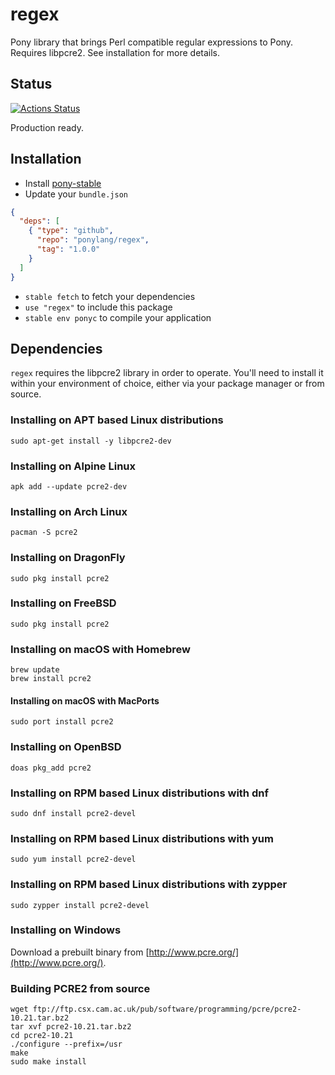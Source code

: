 # regex

Pony library that brings Perl compatible regular expressions to Pony. Requires libpcre2. See installation for more details.

## Status

[![Actions Status](https://github.com/ponylang/regex/workflows/vs-ponyc-latest/badge.svg)](https://github.com/ponylang/regex/actions)

Production ready.

## Installation

* Install [pony-stable](https://github.com/ponylang/pony-stable)
* Update your `bundle.json`

```json
{
  "deps": [
    { "type": "github",
      "repo": "ponylang/regex",
      "tag": "1.0.0"
    }
  ]
}
```

* `stable fetch` to fetch your dependencies
* `use "regex"` to include this package
* `stable env ponyc` to compile your application

## Dependencies

`regex` requires the libpcre2 library in order to operate. You'll need to install it within your environment of choice, either via your package manager or from source.

### Installing on APT based Linux distributions

```
sudo apt-get install -y libpcre2-dev
```

### Installing on Alpine Linux

```
apk add --update pcre2-dev
```

### Installing on Arch Linux

```
pacman -S pcre2

```

### Installing on DragonFly

```
sudo pkg install pcre2
```

### Installing on FreeBSD

```
sudo pkg install pcre2
```

### Installing on macOS with Homebrew

```
brew update
brew install pcre2
```

#### Installing on macOS with MacPorts

```
sudo port install pcre2
```

### Installing on OpenBSD

```
doas pkg_add pcre2
```

### Installing on RPM based Linux distributions with dnf

```
sudo dnf install pcre2-devel
```

### Installing on RPM based Linux distributions with yum

```
sudo yum install pcre2-devel
```

### Installing on RPM based Linux distributions with zypper

```
sudo zypper install pcre2-devel
```
### Installing on Windows

Download a prebuilt binary from [http://www.pcre.org/](http://www.pcre.org/).

### Building PCRE2 from source

```
wget ftp://ftp.csx.cam.ac.uk/pub/software/programming/pcre/pcre2-10.21.tar.bz2
tar xvf pcre2-10.21.tar.bz2
cd pcre2-10.21
./configure --prefix=/usr
make
sudo make install
```
